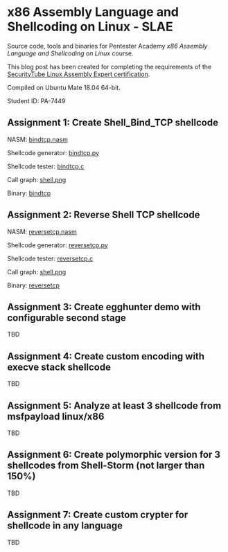 # x86 Assembly Language and Shellcoding on Linux - SLAE

Source code, tools and binaries for Pentester Academy *x86 Assembly Language and Shellcoding on Linux* course.

This blog post has been created for completing the requirements of the [SecurityTube Linux Assembly Expert certification](https://www.pentesteracademy.com/course?id=3). 

Compiled on Ubuntu Mate 18.04 64-bit.

Student ID: PA-7449 

## Assignment 1: Create Shell_Bind_TCP shellcode

NASM: [bindtcp.nasm](https://github.com/fuzboxz/SLAE/tree/master/assignments/bindtcp/bindtcp.nasm)

Shellcode generator: [bindtcp.py](https://github.com/fuzboxz/SLAE/tree/master/assignments/bindtcp/bindtcp.py)

Shellcode tester: [bindtcp.c](https://github.com/fuzboxz/SLAE/tree/master/assignments/bindtcp/bindtcp.c)

Call graph: [shell.png](https://github.com/fuzboxz/SLAE/tree/master/assignments/bindtcp/shell.png)

Binary: [bindtcp](https://github.com/fuzboxz/SLAE/tree/master/assignments/bindtcp/bindtcp)

## Assignment 2: Reverse Shell TCP shellcode

NASM: [reversetcp.nasm](https://github.com/fuzboxz/SLAE/tree/master/assignments/reversetcp/reversetcp.nasm)

Shellcode generator: [reversetcp.py](https://github.com/fuzboxz/SLAE/tree/master/assignments/reversetcp/reversetcp.py)

Shellcode tester: [reversetcp.c](https://github.com/fuzboxz/SLAE/tree/master/assignments/reversetcp/reversetcp.c)

Call graph: [shell.png](https://github.com/fuzboxz/SLAE/tree/master/assignments/reversetcp/shell.png)

Binary: [reversetcp](https://github.com/fuzboxz/SLAE/tree/master/assignments/reversetcp/reversetcp)

## Assignment 3: Create egghunter demo with configurable second stage
TBD

## Assignment 4: Create custom encoding with execve stack shellcode
TBD

## Assignment 5: Analyze at least 3 shellcode from msfpayload linux/x86
TBD

## Assignment 6: Create polymorphic version for 3 shellcodes from Shell-Storm (not larger than 150%)
TBD

## Assignment 7: Create custom crypter for shellcode in any language
TBD